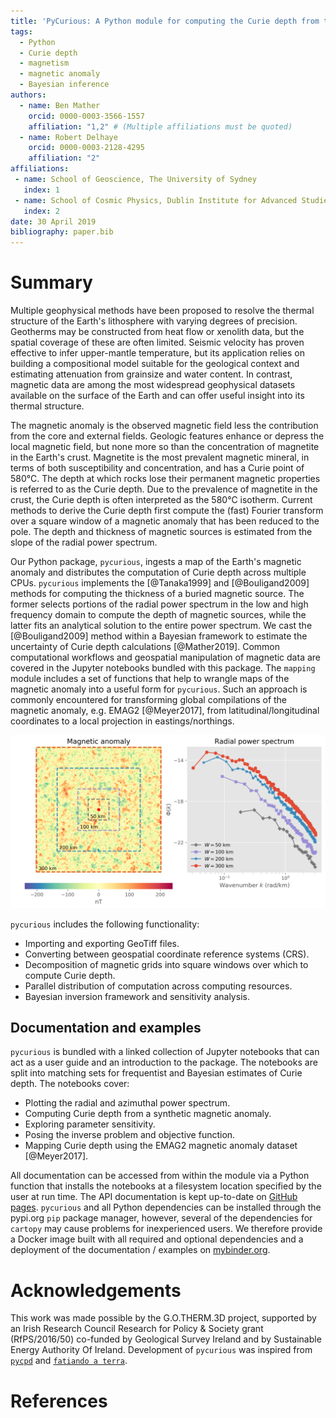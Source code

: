 ```yaml
---
title: 'PyCurious: A Python module for computing the Curie depth from the magnetic anomaly.'
tags:
  - Python
  - Curie depth
  - magnetism
  - magnetic anomaly
  - Bayesian inference
authors:
  - name: Ben Mather
    orcid: 0000-0003-3566-1557
    affiliation: "1,2" # (Multiple affiliations must be quoted)
  - name: Robert Delhaye
    orcid: 0000-0003-2128-4295
    affiliation: "2"
affiliations:
 - name: School of Geoscience, The University of Sydney
   index: 1
 - name: School of Cosmic Physics, Dublin Institute for Advanced Studies
   index: 2
date: 30 April 2019
bibliography: paper.bib
---
```


# Summary

Multiple geophysical methods have been proposed to resolve the thermal structure of the Earth's lithosphere with varying degrees of precision.
Geotherms may be constructed from heat flow or xenolith data, but the spatial coverage of these are often limited.
Seismic velocity has proven effective to infer upper-mantle temperature, but its application relies on building a compositional model suitable for the geological context and estimating attenuation from grainsize and water content.
In contrast, magnetic data are among the most widespread geophysical datasets available on the surface of the Earth and can offer useful insight into its thermal structure. 

The magnetic anomaly is the observed magnetic field less the contribution from the core and external fields.
Geologic features enhance or depress the local magnetic field, but none more so than the concentration of magnetite in the Earth's crust.
Magnetite is the most prevalent magnetic mineral, in terms of both susceptibility and concentration, and has a Curie point of 580°C.
The depth at which rocks lose their permanent magnetic properties is referred to as the Curie depth.
Due to the prevalence of magnetite in the crust, the Curie depth is often interpreted as the 580°C isotherm.
Current methods to derive the Curie depth first compute the (fast) Fourier transform over a square window of a magnetic anomaly that has been reduced to the pole.
The depth and thickness of magnetic sources is estimated from the slope of the radial power spectrum.

Our Python package, `pycurious`, ingests a map of the Earth's magnetic anomaly and distributes the computation of Curie depth across multiple CPUs.
`pycurious` implements the [@Tanaka1999] and [@Bouligand2009] methods for computing the thickness of a buried magnetic source.
The former selects portions of the radial power spectrum in the low and high frequency domain to compute the depth of magnetic sources, while the latter fits an analytical solution to the entire power spectrum.
We cast the [@Bouligand2009] method within a Bayesian framework to estimate the uncertainty of Curie depth calculations [@Mather2019].
Common computational workflows and geospatial manipulation of magnetic data are covered in the Jupyter notebooks bundled with this package.
The `mapping` module includes a set of functions that help to wrangle maps of the magnetic anomaly into a useful form for `pycurious`.
Such an approach is commonly encountered for transforming global compilations of the magnetic anomaly, e.g. EMAG2 [@Meyer2017], from latitudinal/longitudinal coordinates to a local projection in eastings/northings.

![Radial power spectra (right) computed from different sized windows of a synthetic magnetic anomaly (left) using `pycurious`.](figure.png)

`pycurious` includes the following functionality:

- Importing and exporting GeoTiff files.
- Converting between geospatial coordinate reference systems (CRS).
- Decomposition of magnetic grids into square windows over which to compute Curie depth.
- Parallel distribution of computation across computing resources.
- Bayesian inversion framework and sensitivity analysis.


## Documentation and examples

`pycurious` is bundled with a linked collection of Jupyter notebooks that can act as a user guide and an introduction to the package.
The notebooks are split into matching sets for frequentist and Bayesian estimates of Curie depth.
The notebooks cover:

- Plotting the radial and azimuthal power spectrum.
- Computing Curie depth from a synthetic magnetic anomaly.
- Exploring parameter sensitivity.
- Posing the inverse problem and objective function.
- Mapping Curie depth using the EMAG2 magnetic anomaly dataset [@Meyer2017].

All documentation can be accessed from within the module via a Python function that installs the notebooks at a filesystem location specified by the user at run time.
The API documentation is kept up-to-date on [GitHub pages](https://brmather.github.io/pycurious/).
`pycurious` and all Python dependencies can be installed through the pypi.org `pip` package manager, however, several of the dependencies for `cartopy` may cause problems for inexperienced users.
We therefore provide a Docker image built with all required and optional dependencies and a deployment of the documentation / examples on [mybinder.org](https://mybinder.org/v2/gh/brmather/pycurious/binder?filepath=Notebooks%2F0-StartHere.ipynb).


# Acknowledgements

This work was made possible by the G.O.THERM.3D project, supported by an Irish Research Council Research for Policy & Society grant (RfPS/2016/50) co-funded by Geological Survey Ireland and by Sustainable Energy Authority Of Ireland.
Development of `pycurious` was inspired from [`pycpd`](https://github.com/groupeLIAMG/pycpd) and [`fatiando a terra`](https://github.com/fatiando/fatiando).


# References
